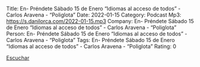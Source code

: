 Title: En- Préndete Sábado 15 de Enero  “Idiomas al acceso de todos” - Carlos Aravena - “Poliglota”
Date: 2022-01-15
Category: Podcast
Mp3: https://s.danilorca.com/2022-01-15.mp3
Company: En- Préndete Sábado 15 de Enero  “Idiomas al acceso de todos” - Carlos Aravena - “Poliglota”
Person: En- Préndete Sábado 15 de Enero  “Idiomas al acceso de todos” - Carlos Aravena - “Poliglota”
Tags: En- Préndete Sábado 15 de Enero  “Idiomas al acceso de todos” - Carlos Aravena - “Poliglota”
Rating: 0

<a href="https://s.danilorca.com/2022-01-15.mp3" type="audio/mpeg">
Escuchar
</a>

